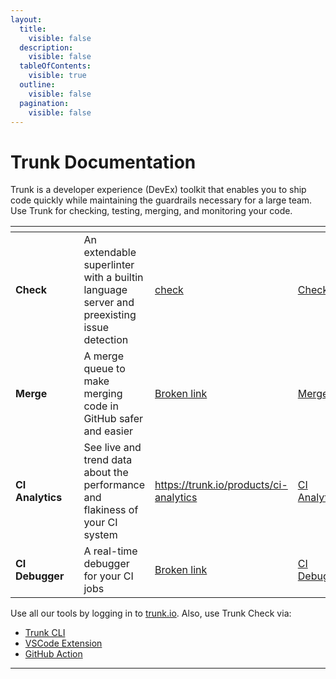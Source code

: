 ```yaml
---
layout:
  title:
    visible: false
  description:
    visible: false
  tableOfContents:
    visible: true
  outline:
    visible: false
  pagination:
    visible: false
---
```


# Trunk Documentation

Trunk is a developer experience (DevEx) toolkit that enables you to ship code quickly while maintaining the guardrails necessary for a large team. Use Trunk for checking, testing, merging, and monitoring your code.

<table data-view="cards"><thead><tr><th></th><th></th><th></th><th data-hidden data-card-target data-type="content-ref"></th><th data-hidden data-card-cover data-type="files"></th></tr></thead><tbody><tr><td><strong>Check</strong></td><td></td><td>An extendable superlinter with a builtin language server and preexisting issue detection</td><td><a href="check/">check</a></td><td><a href=".gitbook/assets/Check.svg">Check.svg</a></td></tr><tr><td><strong>Merge</strong></td><td></td><td>A merge queue to make merging code in GitHub safer and easier</td><td><a href="broken-reference">Broken link</a></td><td><a href=".gitbook/assets/Merge.svg">Merge.svg</a></td></tr><tr><td><strong>CI Analytics</strong></td><td></td><td>See live and trend data about the performance and flakiness of your CI system</td><td><a href="https://trunk.io/products/ci-analytics">https://trunk.io/products/ci-analytics</a></td><td><a href=".gitbook/assets/CI Analytics.svg">CI Analytics.svg</a></td></tr><tr><td><strong>CI Debugger</strong></td><td></td><td>A real-time debugger for your CI jobs</td><td><a href="broken-reference">Broken link</a></td><td><a href=".gitbook/assets/CI Debugger.svg">CI Debugger.svg</a></td></tr></tbody></table>

Use all our tools by logging in to [trunk.io](https://app.trunk.io/). Also, use Trunk Check via:

* [Trunk CLI](overview/)
* [VSCode Extension](https://marketplace.visualstudio.com/items?itemName=trunk.io)
* [GitHub Action](https://github.com/marketplace/actions/trunk-check)

***

